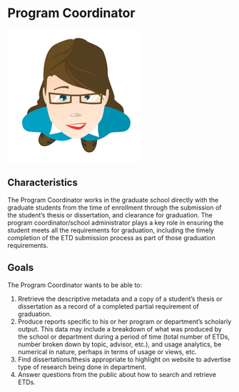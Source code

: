 
# Program Coordinator
![headshot](images/program-coordinator-sm.png)

## Characteristics
The Program Coordinator works in the graduate school directly with the graduate students from the time of enrollment through the submission of the student’s thesis or dissertation, and clearance for graduation.  The program coordinator/school administrator plays a key role in ensuring the student meets all the requirements for graduation, including the timely completion of the ETD submission process as part of those graduation requirements.

## Goals
The Program Coordinator wants to be able to:
1. Rretrieve the descriptive metadata and a copy of a student’s thesis or dissertation as a record of a completed partial requirement of graduation.
2. Produce reports specific to his or her program or department’s scholarly output. This data may include a breakdown of what was produced by the school or department during a period of time (total number of ETDs, number broken down by topic, advisor, etc.), and usage analytics, 
be numerical in nature, perhaps in terms of usage or views, etc.
3. Find dissertations/thesis appropriate to highlight on website to advertise type of research being done in department.
4. Answer questions from the public about how to search and retrieve ETDs. 
